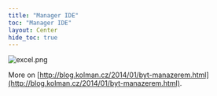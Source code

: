 ```yaml
---
title: "Manager IDE"
toc: "Manager IDE"
layout: Center
hide_toc: true
---
```


![excel.png](excel.png)

More on [http://blog.kolman.cz/2014/01/byt-manazerem.html](http://blog.kolman.cz/2014/01/byt-manazerem.html).
